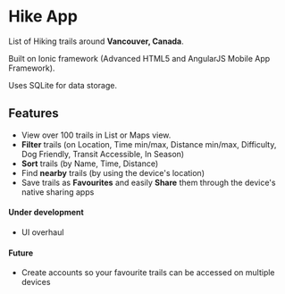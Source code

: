 # **Hike App** #

List of Hiking trails around **Vancouver, Canada**.

Built on Ionic framework (Advanced HTML5 and AngularJS Mobile App Framework).

Uses SQLite for data storage.

## Features ##
* View over 100 trails in List or Maps view.
* **Filter** trails (on Location, Time min/max, Distance min/max, Difficulty, Dog Friendly, Transit Accessible, In Season)
* **Sort** trails (by Name, Time, Distance)
* Find **nearby** trails (by using the device's location)
* Save trails as **Favourites** and easily **Share** them through the device's native sharing apps

#### Under development ####
* UI overhaul

#### Future ####
* Create accounts so your favourite trails can be accessed on multiple devices